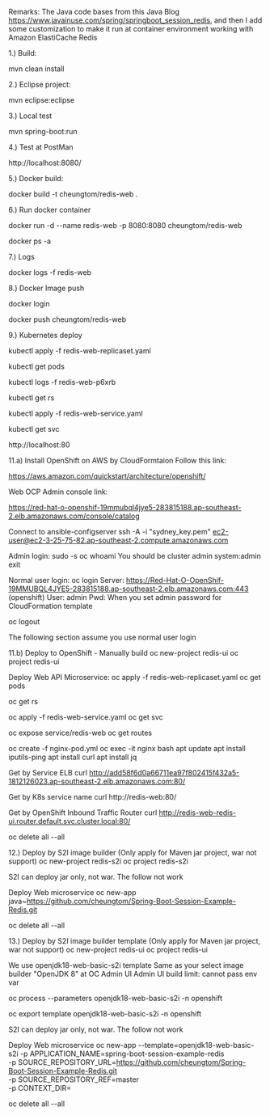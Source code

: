 Remarks: 
The Java code bases from this Java Blog https://www.javainuse.com/spring/springboot_session_redis, and then I add some customization to make it run at container environment working with Amazon ElastiCache Redis  

1.) Build:

mvn clean install

2.) Eclipse project:

mvn eclipse:eclipse

3.) Local test

mvn spring-boot:run

4.) Test at PostMan

http://localhost:8080/

5.) Docker build:

docker build -t cheungtom/redis-web .

6.) Run docker container

docker run -d --name redis-web -p 8080:8080 cheungtom/redis-web

docker ps -a

7.) Logs

docker logs -f redis-web

8.) Docker Image push

docker login

docker push cheungtom/redis-web

9.) Kubernetes deploy

kubectl apply -f redis-web-replicaset.yaml

kubectl get pods

kubectl logs -f redis-web-p6xrb

kubectl get rs


kubectl apply -f redis-web-service.yaml

kubectl get svc

http://localhost:80

11.a) Install OpenShift on AWS by CloudFormtaion
Follow this link:

https://aws.amazon.com/quickstart/architecture/openshift/

Web OCP Admin console link:

https://red-hat-o-openshif-19mmubql4jye5-283815188.ap-southeast-2.elb.amazonaws.com/console/catalog

Connect to ansible-configserver
ssh -A -i "sydney_key.pem" ec2-user@ec2-3-25-75-82.ap-southeast-2.compute.amazonaws.com

Admin login:
sudo -s
oc whoami
You should be cluster admin system:admin
exit

Normal user login:
oc login
Server: https://Red-Hat-O-OpenShif-19MMUBQL4JYE5-283815188.ap-southeast-2.elb.amazonaws.com:443 (openshift)
User: admin
Pwd: When you set admin password for CloudFormation template
 
oc logout

The following section assume you use normal user login

11.b) Deploy to OpenShift - Manually build
oc new-project redis-ui
oc project redis-ui

Deploy Web API Microservice:
oc apply -f redis-web-replicaset.yaml
oc get pods

oc get rs

oc apply -f redis-web-service.yaml
oc get svc

oc expose service/redis-web
oc get routes

oc create -f nginx-pod.yml
oc exec -it nginx bash
apt update
apt install iputils-ping
apt install curl
apt install jq

Get by Service ELB
curl http://add58f6d0a66711ea97f802415f432a5-1812126023.ap-southeast-2.elb.amazonaws.com:80/

Get by K8s service name
curl http://redis-web:80/

Get by OpenShift Inbound Traffic Router
curl http://redis-web-redis-ui.router.default.svc.cluster.local:80/

oc delete all --all

12.) Deploy by S2I image builder (Only apply for Maven jar project, war not support)
oc new-project redis-s2i
oc project redis-s2i

S2I can deploy jar only, not war. The follow not work

Deploy Web microservice
oc new-app java~https://github.com/cheungtom/Spring-Boot-Session-Example-Redis.git

oc delete all --all

13.) Deploy by S2I image builder template (Only apply for Maven jar project, war not support)
oc new-project redis-ui
oc project redis-ui

We use openjdk18-web-basic-s2i template
Same as your select image builder "OpenJDK 8" at OC Admin UI
Admin UI build limit: cannot pass env var

oc process --parameters openjdk18-web-basic-s2i -n openshift

oc export template openjdk18-web-basic-s2i -n openshift

S2I can deploy jar only, not war. The follow not work

Deploy Web microservice
oc new-app --template=openjdk18-web-basic-s2i -p APPLICATION_NAME=spring-boot-session-example-redis \
-p SOURCE_REPOSITORY_URL=https://github.com/cheungtom/Spring-Boot-Session-Example-Redis.git \
-p SOURCE_REPOSITORY_REF=master \
-p CONTEXT_DIR=

oc delete all --all
